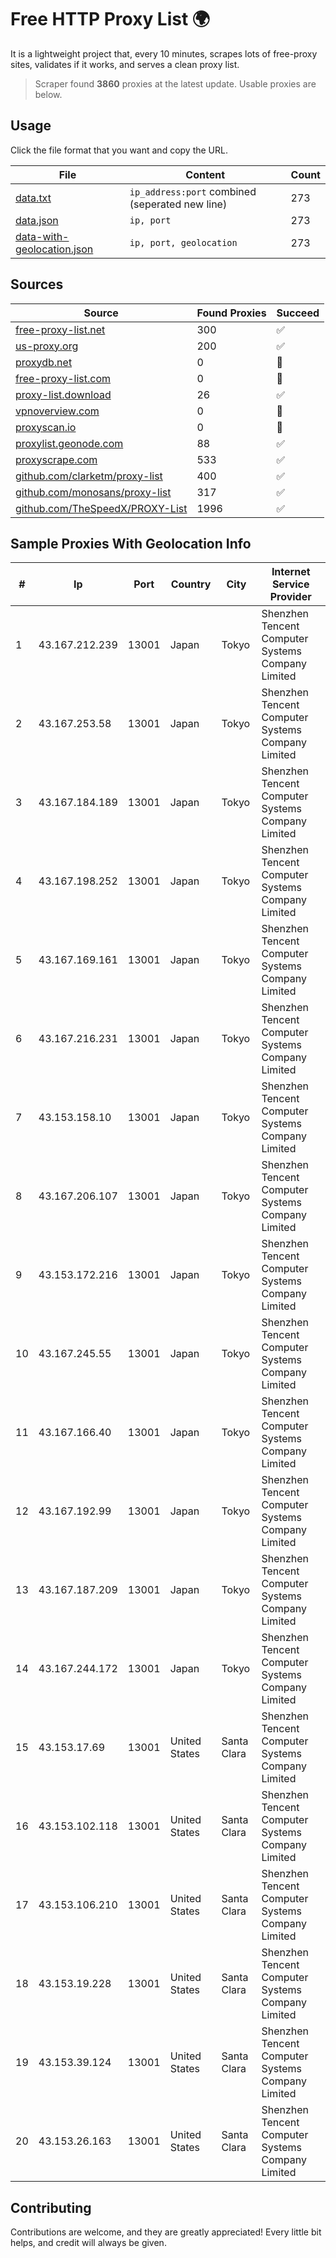 
# Free HTTP Proxy List 🌍

It is a lightweight project that, every 10 minutes, scrapes lots of free-proxy sites, validates if it works, and serves a clean proxy list.


> Scraper found **3860** proxies at the latest update. Usable proxies are below.

## Usage

Click the file format that you want and copy the URL.


|File|Content|Count|
|----|-------|-----|
|[data.txt](https://raw.githubusercontent.com/themiralay/Proxy-List-World/master/data.txt)|`ip_address:port` combined (seperated new line)|273|
|[data.json](https://raw.githubusercontent.com/themiralay/Proxy-List-World/master/data.json)|`ip, port`|273|
|[data-with-geolocation.json](https://raw.githubusercontent.com/themiralay/Proxy-List-World/master/data-with-geolocation.json)|`ip, port, geolocation`|273|

## Sources

|Source|Found Proxies|Succeed|
|------|-------------|-------|
|[free-proxy-list.net](https://free-proxy-list.net)|300|✅|
|[us-proxy.org](https://www.us-proxy.org)|200|✅|
|[proxydb.net](http://proxydb.net)|0|🚫|
|[free-proxy-list.com](https://free-proxy-list.com/?page=&port=&type%5B%5D=http&type%5B%5D=https&up_time=0&search=Search)|0|🚫|
|[proxy-list.download](https://www.proxy-list.download/HTTP)|26|✅|
|[vpnoverview.com](https://vpnoverview.com/privacy/anonymous-browsing/free-proxy-servers)|0|🚫|
|[proxyscan.io](https://www.proxyscan.io)|0|🚫|
|[proxylist.geonode.com](https://proxylist.geonode.com/api/proxy-list?limit=300&page=1&sort_by=lastChecked&sort_type=desc&protocols=http,https)|88|✅|
|[proxyscrape.com](https://api.proxyscrape.com/v2/?request=displayproxies&protocol=http&timeout=10000&country=all&ssl=all&anonymity=all)|533|✅|
|[github.com/clarketm/proxy-list](https://raw.githubusercontent.com/clarketm/proxy-list/master/proxy-list-raw.txt)|400|✅|
|[github.com/monosans/proxy-list](https://raw.githubusercontent.com/monosans/proxy-list/main/proxies/http.txt)|317|✅|
|[github.com/TheSpeedX/PROXY-List](https://raw.githubusercontent.com/TheSpeedX/PROXY-List/master/http.txt)|1996|✅|


## Sample Proxies With Geolocation Info

|#|Ip|Port|Country|City|Internet Service Provider|
|-|--|----|-------|----|-------------------------|
|1|43.167.212.239|13001|Japan|Tokyo|Shenzhen Tencent Computer Systems Company Limited|
|2|43.167.253.58|13001|Japan|Tokyo|Shenzhen Tencent Computer Systems Company Limited|
|3|43.167.184.189|13001|Japan|Tokyo|Shenzhen Tencent Computer Systems Company Limited|
|4|43.167.198.252|13001|Japan|Tokyo|Shenzhen Tencent Computer Systems Company Limited|
|5|43.167.169.161|13001|Japan|Tokyo|Shenzhen Tencent Computer Systems Company Limited|
|6|43.167.216.231|13001|Japan|Tokyo|Shenzhen Tencent Computer Systems Company Limited|
|7|43.153.158.10|13001|Japan|Tokyo|Shenzhen Tencent Computer Systems Company Limited|
|8|43.167.206.107|13001|Japan|Tokyo|Shenzhen Tencent Computer Systems Company Limited|
|9|43.153.172.216|13001|Japan|Tokyo|Shenzhen Tencent Computer Systems Company Limited|
|10|43.167.245.55|13001|Japan|Tokyo|Shenzhen Tencent Computer Systems Company Limited|
|11|43.167.166.40|13001|Japan|Tokyo|Shenzhen Tencent Computer Systems Company Limited|
|12|43.167.192.99|13001|Japan|Tokyo|Shenzhen Tencent Computer Systems Company Limited|
|13|43.167.187.209|13001|Japan|Tokyo|Shenzhen Tencent Computer Systems Company Limited|
|14|43.167.244.172|13001|Japan|Tokyo|Shenzhen Tencent Computer Systems Company Limited|
|15|43.153.17.69|13001|United States|Santa Clara|Shenzhen Tencent Computer Systems Company Limited|
|16|43.153.102.118|13001|United States|Santa Clara|Shenzhen Tencent Computer Systems Company Limited|
|17|43.153.106.210|13001|United States|Santa Clara|Shenzhen Tencent Computer Systems Company Limited|
|18|43.153.19.228|13001|United States|Santa Clara|Shenzhen Tencent Computer Systems Company Limited|
|19|43.153.39.124|13001|United States|Santa Clara|Shenzhen Tencent Computer Systems Company Limited|
|20|43.153.26.163|13001|United States|Santa Clara|Shenzhen Tencent Computer Systems Company Limited|



## Contributing

Contributions are welcome, and they are greatly appreciated! Every
little bit helps, and credit will always be given.

